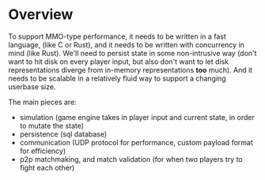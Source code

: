 # Overview

To support MMO-type performance, it needs to be written in a fast language, (like C or Rust), and it needs to be written with concurrency in mind (like Rust). We'll need to persist state in some non-intrusive way (don't want to hit disk on every player input, but also don't want to let disk representations diverge from in-memory representations **too** much). And it needs to be scalable in a relatively fluid way to support a changing userbase size.

The main pieces are:

- simulation (game engine takes in player input and current state, in order to mutate the state)
- persistence (sql database)
- communication (UDP protocol for performance, custom payload format for efficiency)
- p2p matchmaking, and match validation (for when two players try to fight each other)


